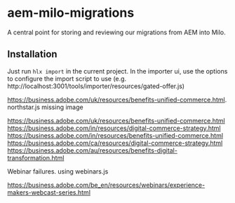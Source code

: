 # aem-milo-migrations
A central point for storing and reviewing our migrations from AEM into Milo. 

## Installation 

Just run `hlx import` in the current project.
In the importer ui, use the options to configure the import script to use (e.g. http://localhost:3001/tools/importer/resources/gated-offer.js)




https://business.adobe.com/uk/resources/benefits-unified-commerce.html. northstar.js missing image

https://business.adobe.com/uk/resources/benefits-unified-commerce.html
https://business.adobe.com/in/resources/digital-commerce-strategy.html
https://business.adobe.com/in/resources/benefits-unified-commerce.html
https://business.adobe.com/ca/resources/digital-commerce-strategy.html
https://business.adobe.com/au/resources/benefits-digital-transformation.html



Webinar failures. using webinars.js

https://business.adobe.com/be_en/resources/webinars/experience-makers-webcast-series.html
